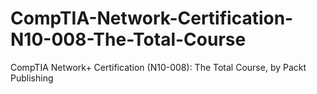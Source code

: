 # CompTIA-Network-Certification-N10-008-The-Total-Course
CompTIA Network+ Certification (N10-008): The Total Course, by Packt Publishing
